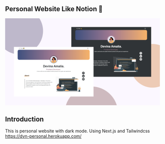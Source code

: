 ## Personal Website Like Notion 👏

![overview](./public/assets/notion.png)

## Introduction

This is personal website with dark mode. Using Next.js and Tailwindcss
https://dvn-personal.herokuapp.com/

